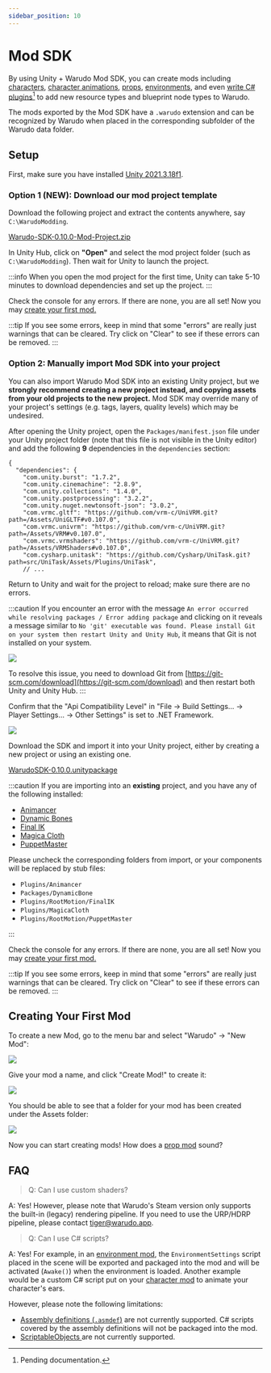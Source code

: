 ```yaml
---
sidebar_position: 10
---
```


# Mod SDK

By using Unity + Warudo Mod SDK, you can create mods including [characters](character-mod.md), [character animations](character-animation-mod.md), [props](prop-mod.md), [environments](environment-mod.md), and even [write C# plugins](#user-content-fn-1)[^1] to add new resource types and blueprint node types to Warudo.

The mods exported by the Mod SDK have a `.warudo` extension and can be recognized by Warudo when placed in the corresponding subfolder of the Warudo data folder.

## Setup

First, make sure you have installed [Unity 2021.3.18f1](https://unity.com/).

### **Option 1 (NEW): Download our mod project template**

Download the following project and extract the contents anywhere, say `C:\WarudoModding`.

<a href="/sdk/Warudo-SDK-0.10.0-Mod-Project.zip" target="_blank">
<div className="file-box">
<p>
Warudo-SDK-0.10.0-Mod-Project.zip
</p></div>
</a>

In Unity Hub, click on **"Open"** and select the mod project folder (such as `C:\WarudoModding`). Then wait for Unity to launch the project.

:::info
When you open the mod project for the first time, Unity can take 5-10 minutes to download dependencies and set up the project.
:::

Check the console for any errors. If there are none, you are all set! Now you may [create your first mod.](mod-sdk.md#creating-your-first-mod)

:::tip
If you see some errors, keep in mind that some "errors" are really just warnings that can be cleared. Try click on "Clear" to see if these errors can be removed.
:::

### **Option 2: Manually import Mod SDK into your project**

You can also import Warudo Mod SDK into an existing Unity project, but we **strongly recommend creating a new project instead, and copying assets from your old projects to the new project.** Mod SDK may override many of your project's settings (e.g. tags, layers, quality levels) which may be undesired.

After opening the Unity project, open the `Packages/manifest.json` file under your Unity project folder (note that this file is not visible in the Unity editor) and add the following **9** dependencies in the `dependencies` section:

```
{
  "dependencies": {
    "com.unity.burst": "1.7.2",
    "com.unity.cinemachine": "2.8.9",
    "com.unity.collections": "1.4.0",
    "com.unity.postprocessing": "3.2.2",
    "com.unity.nuget.newtonsoft-json": "3.0.2",
    "com.vrmc.gltf": "https://github.com/vrm-c/UniVRM.git?path=/Assets/UniGLTF#v0.107.0",
    "com.vrmc.univrm": "https://github.com/vrm-c/UniVRM.git?path=/Assets/VRM#v0.107.0",
    "com.vrmc.vrmshaders": "https://github.com/vrm-c/UniVRM.git?path=/Assets/VRMShaders#v0.107.0",
    "com.cysharp.unitask": "https://github.com/Cysharp/UniTask.git?path=src/UniTask/Assets/Plugins/UniTask",
    // ...
```

Return to Unity and wait for the project to reload; make sure there are no errors.

:::caution
If you encounter an error with the message `An error occurred while resolving packages / Error adding package` and clicking on it reveals a message similar to `No 'git' executable was found. Please install Git on your system then restart Unity and Unity Hub`, it means that Git is not installed on your system.

![](/doc-img/en-mod-sdk-1.webp)

To resolve this issue, you need to download Git from [https://git-scm.com/download](https://git-scm.com/download) and then restart both Unity and Unity Hub.
:::

Confirm that the "Api Compatibility Level" in "File -> Build Settings... -> Player Settings... -> Other Settings" is set to .NET Framework.

![](/doc-img/en-mod-sdk-2.webp)

Download the SDK and import it into your Unity project, either by creating a new project or using an existing one.

<a href="/sdk/WarudoSDK-0.10.0.unitypackage" target="_blank">
<div className="file-box">
<p>
WarudoSDK-0.10.0.unitypackage
</p></div>
</a>

:::caution
If you are importing into an **existing** project, and you have any of the following installed:

* [Animancer](https://assetstore.unity.com/packages/tools/animation/animancer-pro-116514)
* [Dynamic Bones](https://assetstore.unity.com/packages/tools/animation/dynamic-bone-16743)
* [Final IK](https://assetstore.unity.com/packages/tools/animation/final-ik-14290)
* [Magica Cloth](https://assetstore.unity.com/packages/tools/physics/magica-cloth-160144)
* [PuppetMaster](https://assetstore.unity.com/packages/tools/physics/puppetmaster-48977)

Please uncheck the corresponding folders from import, or your components will be replaced by stub files:

* `Plugins/Animancer`
* `Packages/DynamicBone`
* `Plugins/RootMotion/FinalIK`
* `Plugins/MagicaCloth`
* `Plugins/RootMotion/PuppetMaster`

:::

Check the console for any errors. If there are none, you are all set! Now you may [create your first mod.](mod-sdk.md#creating-your-first-mod)

:::tip
If you see some errors, keep in mind that some "errors" are really just warnings that can be cleared. Try click on "Clear" to see if these errors can be removed.
:::

## Creating Your First Mod

To create a new Mod, go to the menu bar and select "Warudo" -> "New Mod":

![](/doc-img/en-mod-sdk-3.webp)

Give your mod a name, and click "Create Mod!" to create it:

![](/doc-img/en-mod-sdk-4.webp)

You should be able to see that a folder for your mod has been created under the Assets folder:

![](/doc-img/en-mod-sdk-5.webp)

Now you can start creating mods! How does a [prop mod](prop-mod.md) sound?

## FAQ

> Q: Can I use custom shaders?

A: Yes! However, please note that Warudo's Steam version only supports the built-in (legacy) rendering pipeline. If you need to use the URP/HDRP pipeline, please contact [tiger@warudo.app](mailto:tiger@warudo.app).

> Q: Can I use C# scripts?

A: Yes! For example, in an [environment mod](environment-mod.md), the `EnvironmentSettings` script placed in the scene will be exported and packaged into the mod and will be activated (`Awake()`) when the environment is loaded. Another example would be a custom C# script put on your [character mod](character-mod.md) to animate your character's ears.

However, please note the following limitations:

* [Assembly definitions (`.asmdef`)](https://docs.unity3d.com/Manual/ScriptCompilationAssemblyDefinitionFiles.html) are not currently supported. C# scripts covered by the assembly definitions will not be packaged into the mod.
* [ScriptableObjects ](https://docs.unity3d.com/ScriptReference/ScriptableObject.html)are not currently supported.

[^1]: Pending documentation.
